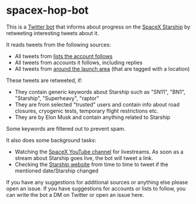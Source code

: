 # spacex-hop-bot
This is a [Twitter bot](https://twitter.com/wenhopbot) that informs about progress on the [SpaceX Starship](https://www.spacex.com/vehicles/starship/) by retweeting interesting tweets about it.

It reads tweets from the following sources:
* All tweets from [lists the account follows](https://twitter.com/wenhopbot/lists)
* All tweets from accounts it follows, including replies
* All tweets from [around the launch area](https://mapper.acme.com/?ll=26.00002,-97.07932&z=10&t=M&marker0=25.98750%2C-97.18639%2CSpaceX%20South%20Texas%20launch%20site&marker1=26.39190%2C-96.71811%2C26.3919%20-96.7181&marker2=25.52629%2C-97.43501%2C25.5263%20-97.4350) (that are tagged with a location)

These tweets are retweeted, if:
* They contain generic keywords about Starship such as "SN11", "BN1", "Starship", "Superheavy", "raptor"
* They are from selected "trusted" users and contain info about road closures, cryogenic tests, temporary flight restrictions etc.
* They are by Elon Musk and contain anything related to Starship

Some keywords are filtered out to prevent spam.

It also does some background tasks: 
- Watching the [SpaceX YouTube channel](https://www.youtube.com/spacex/) for livestreams. As soon as a stream about Starship goes live, the bot will tweet a link.
- Checking the [Starship website](https://www.spacex.com/vehicles/starship/) from time to time to tweet if the mentioned date/Starship changed

If you have any suggestions for additional sources or anything else please open an issue. 
If you have suggestions for accounts or lists to follow, you can write the bot a DM on Twitter or open an issue here.
